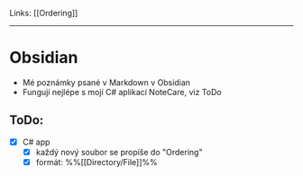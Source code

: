 Links: [[Ordering]]

---
# Obsidian
- Mé poznámky psané v Markdown v Obsidian
- Fungují nejlépe s mojí C# aplikací NoteCare, viz ToDo

## ToDo: 
- [x] C# app
	- [x] každý nový soubor se propíše do "Ordering"
	- [x] formát: %%[[Directory/File]]%%
